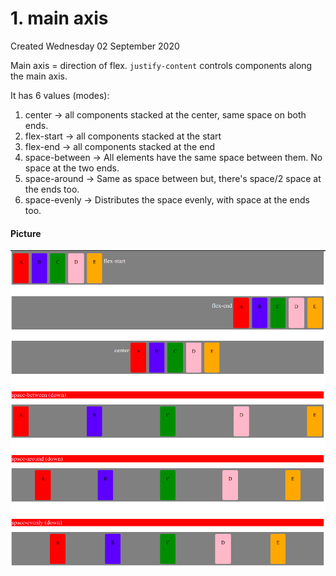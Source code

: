 # 1. main axis
Created Wednesday 02 September 2020

Main axis = direction of flex.
``justify-content`` controls components along the main axis.

It has 6 values (modes):

1. center → all components stacked at the center, same space on both ends.
2. flex-start → all components stacked at the start
3. flex-end → all components stacked at the end
4. space-between → All elements have the same space between them. No space at the two ends.
5. space-around → Same as space between but, there's space/2 space at the ends too.
6. space-evenly → Distributes the space evenly, with space at the ends too.


#### Picture
![](./1._main_axis/pasted_image.png)

